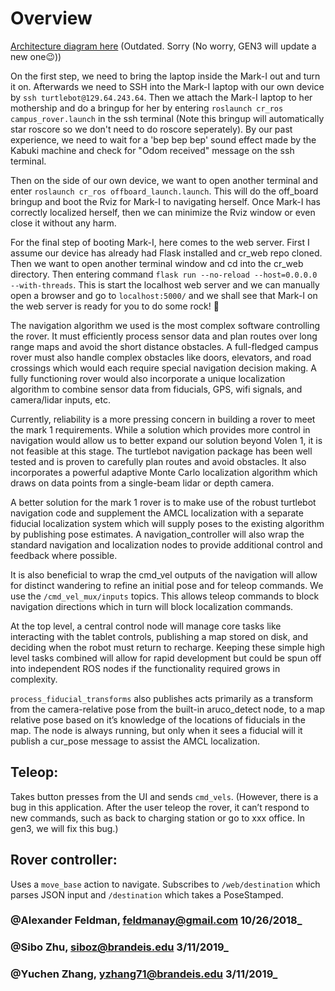 # Overview

[Architecture diagram here](https://docs.google.com/drawings/d/1K8Bq4vd7oYqD6yXStrwqmTUtPrRfLSoVaKmgR9WnArc/edit?usp=sharing) \(Outdated. Sorry (No worry, GEN3 will update a new one😉)\)

On the first step, we need to bring the laptop inside the Mark-I out and turn it on. Afterwards we need to SSH into the Mark-I laptop with our own device by `ssh turtlebot@129.64.243.64`. Then we attach the Mark-I laptop to her mothership and do a bringup for her by entering `roslaunch cr_ros campus_rover.launch` in the ssh terminal (Note this bringup will automatically star roscore so we don't need to do roscore seperately). By our past experience, we need to wait for a 'bep bep bep' sound effect made by the Kabuki machine and check for "Odom received" message on the ssh terminal. 

Then on the side of our own device, we want to open another terminal and enter `roslaunch cr_ros offboard_launch.launch`. This will do the off_board bringup and boot the Rviz for Mark-I to navigating herself. Once Mark-I has correctly localized herself, then we can minimize the Rviz window or even close it without any harm.

For the final step of booting Mark-I, here comes to the web server. First I assume our device has already had Flask installed and cr_web repo cloned. Then we want to open another terminal window and cd into the cr_web directory. Then entering command `flask run --no-reload --host=0.0.0.0 --with-threads`. This is start the localhost web server and we can manually open a browser and go to `localhost:5000/` and we shall see that Mark-I on the web server is ready for you to do some rock! 🦄

The navigation algorithm we used is the most complex software controlling the rover. It must efficiently process sensor data and plan routes over long range maps and avoid the short distance obstacles. A full-fledged campus rover must also handle complex obstacles like doors, elevators, and road crossings which would each require special navigation decision making. A fully functioning rover would also incorporate a unique localization algorithm to combine sensor data from fiducials, GPS, wifi signals, and camera/lidar inputs, etc.

Currently, reliability is a more pressing concern in building a rover to meet the mark 1 requirements. While a solution which provides more control in navigation would allow us to better expand our solution beyond Volen 1, it is not feasible at this stage. The turtlebot navigation package has been well tested and is proven to carefully plan routes and avoid obstacles. It also incorporates a powerful adaptive Monte Carlo localization algorithm which draws on data points from a single-beam lidar or depth camera.

A better solution for the mark 1 rover is to make use of the robust turtlebot navigation code and supplement the AMCL localization with a separate fiducial localization system which will supply poses to the existing algorithm by publishing pose estimates. A navigation\_controller will also wrap the standard navigation and localization nodes to provide additional control and feedback where possible.

It is also beneficial to wrap the cmd\_vel outputs of the navigation will allow for distinct wandering to refine an initial pose and for teleop commands. We use the `/cmd_vel_mux/inputs` topics. This allows teleop commands to block navigation directions which in turn will block localization commands.

At the top level, a central control node will manage core tasks like interacting with the tablet controls, publishing a map stored on disk, and deciding when the robot must return to recharge. Keeping these simple high level tasks combined will allow for rapid development but could be spun off into independent ROS nodes if the functionality required grows in complexity.

`process_fiducial_transforms` also publishes acts primarily as a transform from the camera-relative pose from the built-in aruco\_detect node, to a map relative pose based on it’s knowledge of the locations of fiducials in the map. The node is always running, but only when it sees a fiducial will it publish a cur\_pose message to assist the AMCL localization.

## Teleop:

Takes button presses from the UI and sends `cmd_vels`.
(However, there is a bug in this application. After the user teleop the rover, it can’t respond to new commands, such as back to charging station or go to xxx office. In gen3, we will fix this bug.)

## Rover controller:

Uses a `move_base` action to navigate. Subscribes to `/web/destination` which parses JSON input and `/destination` which takes a PoseStamped.

### @Alexander Feldman, feldmanay@gmail.com 10/26/2018\_
### @Sibo Zhu, siboz@brandeis.edu 3/11/2019\_
### @Yuchen Zhang, yzhang71@brandeis.edu 3/11/2019\_

